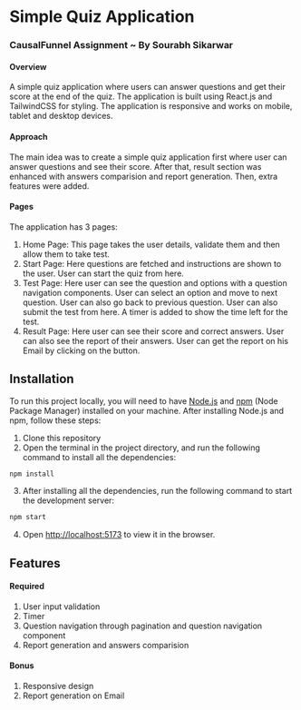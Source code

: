 # Simple Quiz Application
### CausalFunnel Assignment ~ By Sourabh Sikarwar

#### Overview
A simple quiz application where users can answer questions and get their score at the end of the quiz. The application is built using React.js and TailwindCSS for styling. The application is responsive and works on mobile, tablet and desktop devices.

#### Approach
The main idea was to create a simple quiz application first where user can answer questions and see their score. After that, result section was enhanced with answers comparision and report generation. Then, extra features were added.

#### Pages
The application has 3 pages:
1. Home Page: This page takes the user details, validate them and then allow them to take test.
2. Start Page: Here questions are fetched and instructions are shown to the user. User can start the quiz from here.
3. Test Page: Here user can see the question and options with a question navigation components. User can select an option and move to next question. User can also go back to previous question. User can also submit the test from here. A timer is added to show the time left for the test.
4. Result Page: Here user can see their score and correct answers. User can also see the report of their answers. User can get the report on his Email by clicking on the button.

## Installation

To run this project locally, you will need to have [Node.js](https://nodejs.org/) and [npm](https://www.npmjs.com/) (Node Package Manager) installed on your machine. After installing Node.js and npm, follow these steps:

1. Clone this repository
2. Open the terminal in the project directory, and run the following command to install all the dependencies:
```bash
npm install
```
3. After installing all the dependencies, run the following command to start the development server:
```bash
npm start
```
4. Open [http://localhost:5173](http://localhost:5173) to view it in the browser.

## Features

#### Required
1. User input validation
2. Timer
3. Question navigation through pagination and question navigation component
4. Report generation and answers comparision

#### Bonus
1. Responsive design
2. Report generation on Email


